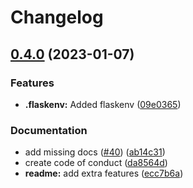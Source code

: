 # Changelog

## [0.4.0](https://github.com/christian-hawk/auth-tdd-client/compare/v0.3.5...v0.4.0) (2023-01-07)


### Features

* **.flaskenv:** Added flaskenv ([09e0365](https://github.com/christian-hawk/auth-tdd-client/commit/09e036563338f2c9a6721c0ff27d9656f35db134))


### Documentation

* add missing docs ([#40](https://github.com/christian-hawk/auth-tdd-client/issues/40)) ([ab14c31](https://github.com/christian-hawk/auth-tdd-client/commit/ab14c31dcbb5d86b8f43f135df5885b78ed9b96a))
* create code of conduct ([da8564d](https://github.com/christian-hawk/auth-tdd-client/commit/da8564d0766d2b0441ebb13a3be492839b8b3491))
* **readme:** add extra features ([ecc7b6a](https://github.com/christian-hawk/auth-tdd-client/commit/ecc7b6a801701dfab01debda14f1362f9a66950c))
